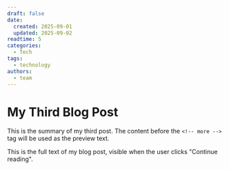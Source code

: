 ```yaml
---
draft: false
date: 
  created: 2025-09-01
  updated: 2025-09-02
readtime: 5
categories:
  - Tech
tags:
  - technology
authors:
  - team
---
```


# My Third Blog Post

This is the summary of my third post. The content before the `<!-- more -->` tag will be used as the preview text.

<!-- more -->

This is the full text of my blog post, visible when the user clicks "Continue reading".